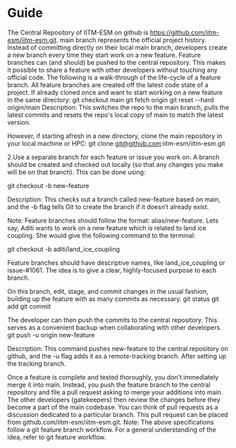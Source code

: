 # Guide

The Central Repository of IITM-ESM on github is https://github.com/iitm-esm/iitm-esm.git. main branch represents the official project history. Instead of committing directly on their local main branch, developers create a new branch every time they start work on a new feature.
Feature branches can (and should) be pushed to the central repository. This makes it possible to share a feature with other developers without touching any official code. The following is a walk-through of the life-cycle of a feature branch.
All feature branches are created off the latest code state of a project. If already cloned once and want to start working on a new feature in the same directory: git checkout main git fetch origin git reset --hard origin/main
Description: This switches the repo to the main branch, pulls the latest commits and resets the repo's local copy of main to match the latest version.

However, if starting afresh in a new directory, clone the main repository in your local machine or HPC: git clone git@github.com:iitm-esm/iitm-esm.git

2.Use a separate branch for each feature or issue you work on. A branch should be created and checked out locally (so that any changes you make will be on that branch). This can be done using:

git checkout -b new-feature

Description: This checks out a branch called new-feature based on main, and the -b flag tells Git to create the branch if it doesn’t already exist.

Note: Feature branches should follow the format: alias/new-feature. Lets say, Aditi wants to work on a new feature which is related to land ice coupling. She would give the following command to the terminal:

git checkout -b aditi/land_ice_coupling

Feature branches should have descriptive names, like land_ice_coupling or issue-#1061. The idea is to give a clear, highly-focused purpose to each branch.

On this branch, edit, stage, and commit changes in the usual fashion, building up the feature with as many commits as necessary.
git status git add <some-file> git commit

The developer can then push the commits to the central repository. This serves as a convenient backup when collaborating with other developers.
git push -u origin new-feature

Description: This command pushes new-feature to the central repository on github, and the -u flag adds it as a remote-tracking branch. After setting up the tracking branch.

Once a feature is complete and tested thoroughly, you don’t immediately merge it into main. Instead, you push the feature branch to the central repository and file a pull request asking to merge your additions into main. The other developers (gatekeepers) then review the changes before they become a part of the main codebase. You can think of pull requests as a discussion dedicated to a particular branch. This pull request can be placed from github.com/iitm-esm/iitm-esm.git.
Note: The above specifications follow a git feature branch workflow. For a general understanding of the idea, refer to git feature workflow.
